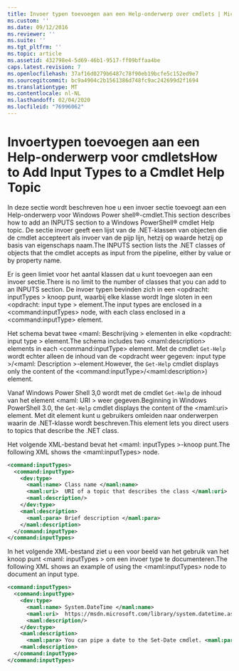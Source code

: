 ```yaml
---
title: Invoer typen toevoegen aan een Help-onderwerp over cmdlets | Microsoft Docs
ms.custom: ''
ms.date: 09/12/2016
ms.reviewer: ''
ms.suite: ''
ms.tgt_pltfrm: ''
ms.topic: article
ms.assetid: 432798e4-5d69-46b1-9517-ff09bffaa4be
caps.latest.revision: 7
ms.openlocfilehash: 37af16d0279b6487c78f90eb19bcfe5c152ed9e7
ms.sourcegitcommit: bc9a4904c2b1561386d748fc9ac242699d2f1694
ms.translationtype: MT
ms.contentlocale: nl-NL
ms.lasthandoff: 02/04/2020
ms.locfileid: "76996062"
---
```

# <a name="how-to-add-input-types-to-a-cmdlet-help-topic"></a><span data-ttu-id="3bda8-102">Invoertypen toevoegen aan een Help-onderwerp voor cmdlets</span><span class="sxs-lookup"><span data-stu-id="3bda8-102">How to Add Input Types to a Cmdlet Help Topic</span></span>

<span data-ttu-id="3bda8-103">In deze sectie wordt beschreven hoe u een invoer sectie toevoegt aan een Help-onderwerp voor Windows Power shell®-cmdlet.</span><span class="sxs-lookup"><span data-stu-id="3bda8-103">This section describes how to add an INPUTS section to a Windows PowerShell® cmdlet Help topic.</span></span> <span data-ttu-id="3bda8-104">De sectie invoer geeft een lijst van de .NET-klassen van objecten die de cmdlet accepteert als invoer van de pijp lijn, hetzij op waarde hetzij op basis van eigenschaps naam.</span><span class="sxs-lookup"><span data-stu-id="3bda8-104">The INPUTS section lists the .NET classes of objects that the cmdlet accepts as input from the pipeline, either by value or by property name.</span></span>

<span data-ttu-id="3bda8-105">Er is geen limiet voor het aantal klassen dat u kunt toevoegen aan een invoer sectie.</span><span class="sxs-lookup"><span data-stu-id="3bda8-105">There is no limit to the number of classes that you can add to an INPUTS section.</span></span> <span data-ttu-id="3bda8-106">De invoer typen bevinden zich in een \<opdracht: inputTypes > knoop punt, waarbij elke klasse wordt Inge sloten in een \<opdracht: input type > element.</span><span class="sxs-lookup"><span data-stu-id="3bda8-106">The input types are enclosed in a \<command:inputTypes> node, with each class enclosed in a  \<command:inputType> element.</span></span>

<span data-ttu-id="3bda8-107">Het schema bevat twee \<maml: Beschrijving > elementen in elke \<opdracht: input type > element.</span><span class="sxs-lookup"><span data-stu-id="3bda8-107">The schema includes two \<maml:description> elements in each \<command:inputType> element.</span></span> <span data-ttu-id="3bda8-108">Met de cmdlet `Get-Help` wordt echter alleen de inhoud van de \<opdracht weer gegeven: input type >/\<maml: Description >-element.</span><span class="sxs-lookup"><span data-stu-id="3bda8-108">However, the `Get-Help` cmdlet displays only the content of the \<command:inputType>/\<maml:description>) element.</span></span>

<span data-ttu-id="3bda8-109">Vanaf Windows Power Shell 3,0 wordt met de cmdlet `Get-Help` de inhoud van het element \<maml: URI > weer gegeven.</span><span class="sxs-lookup"><span data-stu-id="3bda8-109">Beginning in Windows PowerShell 3.0, the `Get-Help` cmdlet displays the content of the \<maml:uri> element.</span></span> <span data-ttu-id="3bda8-110">Met dit element kunt u gebruikers omleiden naar onderwerpen waarin de .NET-klasse wordt beschreven.</span><span class="sxs-lookup"><span data-stu-id="3bda8-110">This element lets you direct users to topics that describe the .NET class.</span></span>

<span data-ttu-id="3bda8-111">Het volgende XML-bestand bevat het \<maml: inputTypes >-knoop punt.</span><span class="sxs-lookup"><span data-stu-id="3bda8-111">The following XML shows the \<maml:inputTypes> node.</span></span>

```xml
<command:inputTypes>
  <command:inputType>
    <dev:type>
      <maml:name> Class name </maml:name>
      <maml:uri>  URI of a topic that describes the class </maml:uri>
      <maml:description/>
    </dev:type>
    <maml:description>
      <maml:para> Brief description </maml:para>
    </maml:description>
  </command:inputType>
</command:inputTypes>
```

<span data-ttu-id="3bda8-112">In het volgende XML-bestand ziet u een voor beeld van het gebruik van het knoop punt \<maml: inputTypes > om een invoer type te documenteren.</span><span class="sxs-lookup"><span data-stu-id="3bda8-112">The following XML shows an example of using the \<maml:inputTypes> node to document an input type.</span></span>

```xml
<command:inputTypes>
  <command:inputType>
    <dev:type>
      <maml:name> System.DateTime </maml:name>
      <maml:uri>  https://msdn.microsoft.com/library/system.datetime.aspx </maml:uri>
      <maml:description/>
    </dev:type>
    <maml:description>
      <maml:para> You can pipe a date to the Set-Date cmdlet. <maml:para>
    <maml:description>
  </command:inputType>
</command:inputTypes>
```